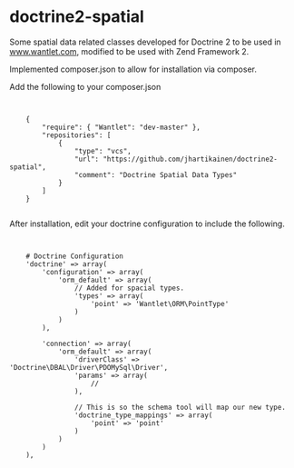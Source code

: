 doctrine2-spatial
=================

Some spatial data related classes developed for Doctrine 2 to be used in www.wantlet.com, modified to be used with Zend Framework 2.

Implemented composer.json to allow for installation via composer.

Add the following to your composer.json

<pre><code>

    {
        "require": { "Wantlet": "dev-master" },
        "repositories": [
            {
                "type": "vcs",
                "url": "https://github.com/jhartikainen/doctrine2-spatial",
                "comment": "Doctrine Spatial Data Types"
            }
        ]
    }

</code></pre>

After installation, edit your doctrine configuration to include the following.

<pre><code>

    # Doctrine Configuration
    'doctrine' => array(
        'configuration' => array(
            'orm_default' => array(
                // Added for spacial types.
                'types' => array(
                    'point' => 'Wantlet\ORM\PointType'
                )
            )
        ),

        'connection' => array(
            'orm_default' => array(
                'driverClass' => 'Doctrine\DBAL\Driver\PDOMySql\Driver',
                'params' => array(
                    // <Your database connection parameters.>
                ),

                // This is so the schema tool will map our new type.
                'doctrine_type_mappings' => array(
                    'point' => 'point'
                )
            )
        )
    ),

</code></pre>
